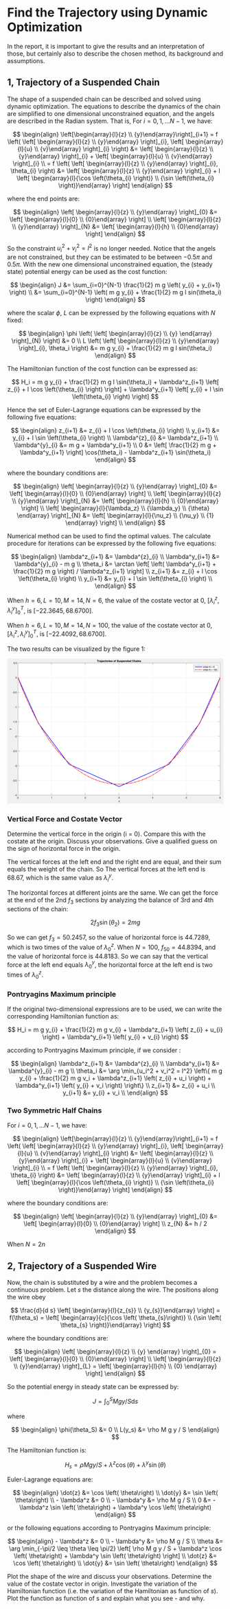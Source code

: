 
# Find the Trajectory using Dynamic Optimization

In the report, it is important to give the results and an interpretation of those, but certainly also to describe the chosen method, its background and assumptions.

## 1, Trajectory of a Suspended Chain

The shape of a suspended chain can be described and solved using dynamic optimization. The equations to describe the dynamics of the chain are simplified to one dimensional unconstrained equation, and the angels are described in the Radian system. That is, For $i=0,1, \ldots N-1$, we have:

$$
\begin{align}
	\left[\begin{array}{l}{z} \\ {y}\end{array}\right]_{i+1} = f \left( \left[ \begin{array}{l}{z} \\ {y}\end{array} \right]_{i}, \left[ \begin{array}{l}{u} \\ {v}\end{array} \right]_{i} \right) &= \left[ \begin{array}{l}{z} \\ {y}\end{array} \right]_{i} + \left[ \begin{array}{l}{u} \\ {v}\end{array} \right]_{i} \\
	= f \left( \left[ \begin{array}{l}{z} \\ {y}\end{array} \right]_{i}, \theta_{i} \right) &= \left[ \begin{array}{l}{z} \\ {y}\end{array} \right]_{i} + l \left[ \begin{array}{l}{\cos \left(\theta_{i} \right)} \\ {\sin \left(\theta_{i} \right)}\end{array} \right]
\end{align}
$$

where the end points are:

$$
\begin{align}
	\left[ \begin{array}{l}{z} \\ {y}\end{array} \right]_{0} &= \left[ \begin{array}{l}{0} \\ {0}\end{array} \right] \\
	\left[ \begin{array}{l}{z} \\ {y}\end{array} \right]_{N} &= \left[ \begin{array}{l}{h} \\ {0}\end{array} \right]
\end{align}
$$

So the constraint $u_i^2 + v_i^2 = l^2$ is no longer needed. Notice that the angels are not constrained, but they can be estimated to be between $- 0.5 \pi$ and $0.5 \pi$. With the new one dimensional unconstrained equation, the (steady state) potential energy can be used as the cost function:

$$
\begin{align}
	J &= \sum_{i=0}^{N-1} \frac{1}{2} m g \left( y_{i} + y_{i+1} \right) \\
	&= \sum_{i=0}^{N-1} \left( m g y_{i} + \frac{1}{2} m g l sin(\theta_i) \right)
\end{align}
$$

where the scalar $\phi$, $L$ can be expressed by the following equations with $N$ fixed:

$$
\begin{align}
	\phi \left( \left[ \begin{array}{l}{z} \\ {y} \end{array} \right]_{N} \right) &= 0 \\
	L \left( \left[ \begin{array}{l}{z} \\ {y}\end{array} \right]_{i}, \theta_i \right) &= m g y_{i} + \frac{1}{2} m g l sin(\theta_i)
\end{align}
$$

The Hamiltonian function of the cost function can be expressed as:

$$
H_i = m g y_{i} + \frac{1}{2} m g l \sin(\theta_i) + \lambda^z_{i+1} \left[ z_{i} + l \cos \left(\theta_{i} \right) \right] + \lambda^y_{i+1} \left[ y_{i} + l \sin \left(\theta_{i} \right)  \right]
$$

Hence the set of Euler-Lagrange equations can be expressed by the following five equations:

$$
\begin{align}
	z_{i+1} &= z_{i} + l \cos \left(\theta_{i} \right) \\
	y_{i+1} &= y_{i} + l \sin \left(\theta_{i} \right) \\
	\lambda^{z}_{i} &= \lambda^z_{i+1} \\
	\lambda^{y}_{i} &= m g + \lambda^y_{i+1} \\
	0 &= \left[ \frac{1}{2} m g + \lambda^y_{i+1} \right] \cos(\theta_i) - \lambda^z_{i+1} \sin(\theta_i)
\end{align}
$$

where the boundary conditions are:

$$
\begin{align}
	\left[ \begin{array}{l}{z} \\ {y}\end{array} \right]_{0} &= \left[ \begin{array}{l}{0} \\ {0}\end{array} \right] \\
	\left[ \begin{array}{l}{z} \\ {y}\end{array} \right]_{N} &= \left[ \begin{array}{l}{h} \\ {0}\end{array} \right] \\
	\left[ \begin{array}{l}{\lambda_z} \\ {\lambda_y} \\ {\theta} \end{array} \right]_{N} &= \left[ \begin{array}{l}{\nu_z} \\ {\nu_y} \\ {1} \end{array} \right] \\
\end{align}
$$

Numerical method can be used to find the optimal values. The calculate procedure for iterations can be expressed by the following five equations:

$$
\begin{align}
	\lambda^z_{i+1} &= \lambda^{z}_{i} \\
	\lambda^y_{i+1} &= \lambda^{y}_{i} - m g \\
	\theta_i &= \arctan \left[ \left( \lambda^y_{i+1} + \frac{1}{2} m g \right) / \lambda^z_{i+1} \right] \\
	z_{i+1} &= z_{i} + l \cos \left(\theta_{i} \right) \\
	y_{i+1} &= y_{i} + l \sin \left(\theta_{i} \right) \\
\end{align}
$$

When $h = 6, L = 10, M = 14, N = 6$, the value of the costate vector at 0, $\left[ \lambda^{z}_{i}, \lambda^{y}_{i} \right]^{T}_{0}$, is $[-22.3645, 68.6700]$.

When $h = 6, L = 10, M = 14, N = 100$, the value of the costate vector at 0, $\left[ \lambda^{z}_{i}, \lambda^{y}_{i} \right]^{T}_{0}$, is $[-22.4092, 68.6700]$.

The two results can be visualized by the figure 1:

![](/images/dynamic_1.png)

### Vertical Force and Costate Vector

Determine the vertical force in the origin (i = 0). Compare this with the costate at the origin. Discuss your observations. Give a qualified guess on the sign of horizontal force in the origin.

The vertical forces at the left end and the right end are equal, and their sum equals the weight of the chain. So The vertical forces at the left end is $68.67$, which is the same value as $\lambda^{y}_{i}$.

The horizontal forces at different joints are the same. We can get the force at the end of the 2nd $f_3$ sections by analyzing the balance of 3rd and 4th sections of the chain:

$$
2 f_3 \sin \left(\theta_{2} \right) = 2 m g
$$

So we can get $f_3 = 50.2457$, so the value of horizontal force is $44.7289$, which is two times of the value of $\lambda^{z}_{0}$. When $N = 100$, $f_{50} = 44.8394$, and the value of horizontal force is $44.8183$. So we can say that the vertical force at the left end equals $\lambda^{y}_{0}$, the horizontal force at the left end is two times of $\lambda^{z}_{0}$.

### Pontryagins Maximum principle

If the original two-dimensional expressions are to be used, we can write the corresponding Hamiltonian function as:

$$
H_i = m g y_{i} + \frac{1}{2} m g v_{i} + \lambda^z_{i+1} \left( z_{i} + u_{i} \right) + \lambda^y_{i+1} \left( y_{i} + v_{i} \right)
$$

according to Pontryagins Maximum principle, if we consider :

$$
\begin{align}
	\lambda^z_{i+1} &= \lambda^{z}_{i} \\
	\lambda^y_{i+1} &= \lambda^{y}_{i} - m g \\
	\theta_i &= \arg \min_{u_i^2 + v_i^2 = l^2} \left\{ m g y_{i} + \frac{1}{2} m g v_i + \lambda^z_{i+1} \left( z_{i} + u_i \right) + \lambda^y_{i+1} \left( y_{i} + v_i \right) \right\} \\
	z_{i+1} &= z_{i} + u_i \\
	y_{i+1} &= y_{i} + v_i \\
\end{align}
$$

### Two Symmetric Half Chains

For $i=0,1, \ldots N-1$, we have:

$$
\begin{align}
	\left[\begin{array}{l}{z} \\ {y}\end{array}\right]_{i+1} = f \left( \left[ \begin{array}{l}{z} \\ {y}\end{array} \right]_{i}, \left[ \begin{array}{l}{u} \\ {v}\end{array} \right]_{i} \right) &= \left[ \begin{array}{l}{z} \\ {y}\end{array} \right]_{i} + \left[ \begin{array}{l}{u} \\ {v}\end{array} \right]_{i} \\
	= f \left( \left[ \begin{array}{l}{z} \\ {y}\end{array} \right]_{i}, \theta_{i} \right) &= \left[ \begin{array}{l}{z} \\ {y}\end{array} \right]_{i} + l \left[ \begin{array}{l}{\cos \left(\theta_{i} \right)} \\ {\sin \left(\theta_{i} \right)}\end{array} \right]
\end{align}
$$

where the boundary conditions are:

$$
\begin{align}
	\left[ \begin{array}{l}{z} \\ {y}\end{array} \right]_{0} &= \left[ \begin{array}{l}{0} \\ {0}\end{array} \right] \\
	z_{N} &= h / 2
\end{align}
$$

When $N = 2n$

## 2, Trajectory of a Suspended Wire

Now, the chain is substituted by a wire and the problem becomes a continuous problem. Let $s$ the distance along the wire. The positions along the wire obey

$$
\frac{d}{d s} \left[ \begin{array}{l}{z_{s}} \\ {y_{s}}\end{array} \right] = f(\theta_s) = \left[ \begin{array}{c}{\cos \left( \theta_{s}\right)} \\ {\sin \left( \theta_{s} \right)}\end{array} \right]
$$

where the boundary conditions are:

$$
\begin{align}
	\left[ \begin{array}{l}{z} \\ {y} \end{array} \right]_{0} = \left[ \begin{array}{l}{0} \\ {0}\end{array} \right] \\
	\left[ \begin{array}{l}{z} \\ {y}\end{array} \right]_{L} = \left[ \begin{array}{l}{h} \\ {0} \end{array} \right]
\end{align}
$$

So the potential energy in steady state can be expressed by:

$$
J = \int_{0}^{S} M g y / S \mathrm{d} s
$$

where

$$
\begin{align}
	\phi(\theta_S) &= 0 \\
	L(y_s) &= \rho M g y / S
\end{align}
$$

The Hamiltonian function is:

$$
H_s = \rho M g y / S + \lambda^z \cos \left( \theta\right) + \lambda^y \sin \left( \theta\right)
$$

Euler-Lagrange equations are:

$$
\begin{align}
	\dot{z} &= \cos \left( \theta\right) \\
	\dot{y} &= \sin \left( \theta\right) \\
	- \lambda^z &= 0 \\
	- \lambda^y &= \rho M g / S \\
	0 &= - \lambda^z \sin \left( \theta\right) + \lambda^y \cos \left( \theta\right)
\end{align}
$$

or the following equations according to Pontryagins Maximum principle:

$$
\begin{align}
	- \lambda^z &= 0 \\
	- \lambda^y &= \rho M g / S \\
	\theta &= \arg \min_{-\pi/2 \leq \theta \leq \pi/2} \left[ \rho M g y / S + \lambda^z \cos \left( \theta\right) + \lambda^y \sin \left( \theta\right) \right] \\
	\dot{z} &= \cos \left( \theta\right) \\
	\dot{y} &= \sin \left( \theta\right)
\end{align}
$$

Plot the shape of the wire and discuss your observations. Determine the value of the costate vector in origin. Investigate the variation of the Hamiltonian function (i.e. the variation of the Hamiltonian as function of $s$). Plot the function as function of s and explain what you see - and why.
